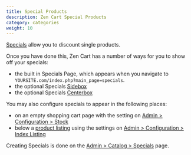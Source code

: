 ```yaml
---
title: Special Products
description: Zen Cart Special Products 
category: categories
weight: 10
---
```


[Specials](/user/admin_pages/catalog/specials/) allow you to discount single products. 

Once you have done this, Zen Cart has a number of ways for you to show off your specials: 

- the built in Specials Page, which appears when you navigate to `YOURSITE.com/index.php?main_page=specials`.
- the optional Specials [Sidebox](/user/template/sideboxes/) 
- the optional Specials [Centerbox](/user/template/centerboxes/)

You may also configure specials to appear in the following places: 

- on an empty shopping cart page with the setting on [Admin > Configuration > Stock](/user/admin_pages/configuration/configuration_stock/)
- below a [product listing](/user/products/product_listing/) using the settings on [Admin > Configuration > Index Listing](/user/admin_pages/configuration/configuration_indexlisting/)


Creating Specials is done on the [Admin > Catalog > Specials](/user/admin_pages/catalog/specials/) page. 

